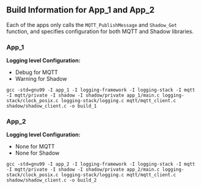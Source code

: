 ## Build Information for App_1 and App_2
Each of the apps only calls the `MQTT_PublishMessage` and `Shadow_Get` function, and specifies configuration for both MQTT and Shadow libraries.

### App_1 
<b>Logging level Configuration:</b>
* Debug for MQTT
* Warning for Shadow

`gcc -std=gnu99 -I app_1 -I logging-framework -I logging-stack -I mqtt -I mqtt/private -I shadow -I shadow/private app_1/main.c logging-stack/clock_posix.c logging-stack/logging.c mqtt/mqtt_client.c shadow/shadow_client.c -o build_1`

### App_2
<b>Logging level Configuration:</b>
* None for MQTT
* None for Shadow

`gcc -std=gnu99 -I app_2 -I logging-framework -I logging-stack -I mqtt -I mqtt/private -I shadow -I shadow/private app_2/main.c logging-stack/clock_posix.c logging-stack/logging.c mqtt/mqtt_client.c shadow/shadow_client.c -o build_2`